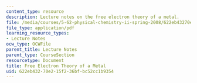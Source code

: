 ```yaml
---
content_type: resource
description: Lecture notes on the free electron theory of a metal.
file: /media/courses/5-62-physical-chemistry-ii-spring-2008/622eb43270e215f236bfbc52cc1b9354_24_562ln08.pdf
file_type: application/pdf
learning_resource_types:
- Lecture Notes
ocw_type: OCWFile
parent_title: Lecture Notes
parent_type: CourseSection
resourcetype: Document
title: Free Electron Theory of a Metal
uid: 622eb432-70e2-15f2-36bf-bc52cc1b9354
---
```

